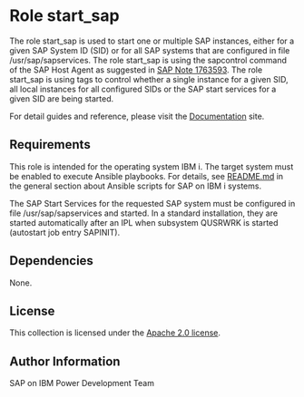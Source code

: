 # Role start_sap

The role start_sap is used to start one or multiple SAP instances, either for a given SAP System ID (SID) or for all SAP systems that are configured in file /usr/sap/sapservices. The role start_sap is using the sapcontrol command of the SAP Host Agent as suggested in [SAP Note 1763593](https://launchpad.support.sap.com/#/notes/1763593). The role start_sap is using tags to control whether a single instance for a given SID, all local instances for all configured SIDs or the SAP start services for a given SID are being started.

For detail guides and reference, please visit the <a href="https://ibm.github.io/ansible-for-i-sap/">Documentation</a> site.

## Requirements

This role is intended for the operating system IBM i. The target system must be enabled to execute Ansible playbooks. For details, see [README.md](../../README.md) in the general section about Ansible scripts for SAP on IBM i systems.

The SAP Start Services for the requested SAP system must be configured in file /usr/sap/sapservices and started. In a standard installation, they are started automatically after an IPL when subsystem QUSRWRK is started (autostart job entry SAPINIT).

## Dependencies

None.

## License

This collection is licensed under the [Apache 2.0 license](http://www.apache.org/licenses/LICENSE-2.0).

## Author Information

SAP on IBM Power Development Team
